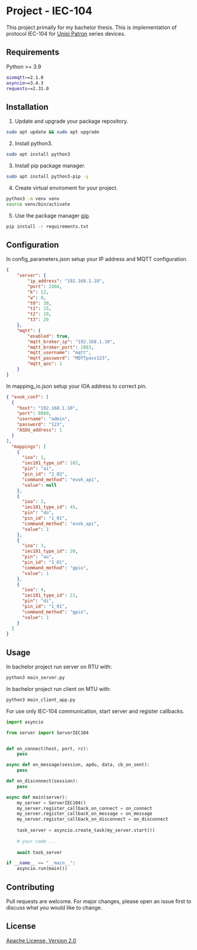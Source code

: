 # Project - IEC-104 

This project primally for my bachelor thesis. 
This is implementation of protocol IEC-104 for [Unipi Patron](https://kb.unipi.technology/en:hw:007-patron) series devices. 

## Requirements
Python >= 3.9
```bash
aiomqtt==2.1.0
asyncio==3.4.3
requests==2.31.0
```
 

## Installation

1. Update and upgrade your package repository.
```bash
sudo apt update && sudo apt upgrade
``` 

2. Install python3.
```bash
sudo apt install python3
```

3. Install pip package manager.
```bash
sudo apt install python3-pip -y
```

4. Create virtual enviroment for your project.
```bash
python3 -m venv venv
source venv/bin/activate
```

5. Use the package manager [pip](https://pip.pypa.io/en/stable/).
```bash
pip install -r requirements.txt
```

## Configuration
In config_parameters.json setup your IP address and MQTT configuration.
```json
{
    "server": {
        "ip_address": "192.168.1.10",
        "port": 2404,
        "k": 12,     
        "w": 8,
        "t0": 30,
        "t1": 15,
        "t2": 10,
        "t3": 20
    },
    "mqtt": {
        "enabled": true,
        "mqtt_broker_ip": "192.168.1.10",
        "mqtt_broker_port": 1883,
        "mqtt_username": "mqtt",
        "mqtt_password": "MQTTpass123",
        "mqtt_qos": 1
    }
}
```

In mapping_io.json setup your IOA address to correct pin. 
```json
{ "evok_conf": [
  {
    "host": "192.168.1.10",
    "port": 8080,
    "username": "admin",
    "password": "123",
    "ASDU_address": 1
  }
],
  "mappings": [
    {
      "ioa": 1,
      "iec101_type_id": 102,
      "pin": "ai",
      "pin_id": "2_02",
      "command_method": "evok_api",
      "value": null
    },
    {
      "ioa": 2,
      "iec101_type_id": 45,
      "pin": "do",
      "pin_id": "1_01",
      "command_method": "evok_api",
      "value": 1
    },
    {
      "ioa": 3,
      "iec101_type_id": 20,
      "pin": "ao",
      "pin_id": "1_01",
      "command_method": "gpio",
      "value": 1
    },
    {
      "ioa": 4,
      "iec101_type_id": 21,
      "pin": "di",
      "pin_id": "1_01",
      "command_method": "gpio",
      "value": 1
    }
  ]
}
```


## Usage
In bachelor project run server on RTU with:
```bash
python3 main_server.py
```

In bachelor project run client on MTU with:
```bash
python3 main_client_app.py
```

For use only IEC-104 communication, start server and register callbacks.
```python
import asyncio

from server import ServerIEC104


def on_connect(host, port, rc):
    pass

async def on_message(session, apdu, data, cb_on_sent):
    pass

def on_disconnect(session):
    pass

async def main(server):
    my_server = ServerIEC104()
    my_server.register_callback_on_connect = on_connect
    my_server.register_callback_on_message = on_message
    my_server.register_callback_on_disconnect = on_disconnect
    
    task_server = asyncio.create_task(my_server.start())
    
    # your code ...
    
    await task_server

if __name__ == "__main__":
    asyncio.run(main())

```

## Contributing

Pull requests are welcome. For major changes, please open an issue first
to discuss what you would like to change.


## License

[Apache License, Version 2.0](https://www.apache.org/licenses/LICENSE-2.0)